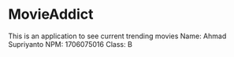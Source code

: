 # MovieAddict

This is an application to see current trending movies
Name: Ahmad Supriyanto
NPM: 1706075016
Class: B
